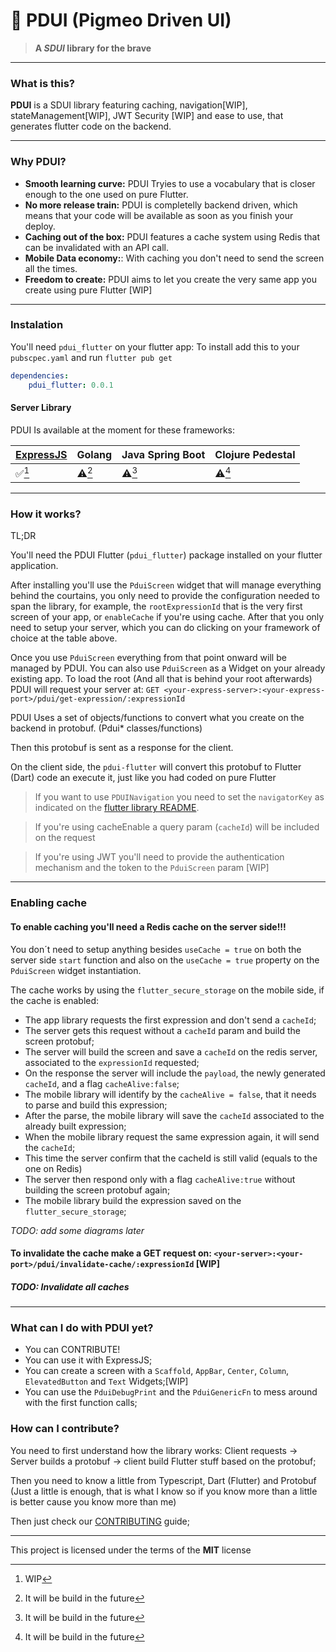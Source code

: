 # :mushroom: PDUI (Pigmeo Driven UI)

> **A *SDUI* library for the brave**

---
### What is this?
**PDUI** is a SDUI library featuring caching, navigation[WIP], stateManagement[WIP], JWT Security [WIP] and ease to use, that generates flutter code on the backend.

---
### Why PDUI?
* **Smooth learning curve:** PDUI Tryies to use a vocabulary that is closer enough to the one used on pure Flutter.
* **No more release train:** PDUI is completelly backend driven, which means that your code will be available as soon as you finish your deploy.
* **Caching out of the box:** PDUI features a cache system using Redis that can be invalidated with an API call.
* **Mobile Data economy:**: With caching you don't need to send the screen all the times.
* **Freedom to create:** PDUI aims to let you create the very same app you create using pure Flutter [WIP]

---
### Instalation
You'll need `pdui_flutter` on your flutter app:
To install add this to your `pubscpec.yaml` and run `flutter pub get`
```yaml
dependencies:
    pdui_flutter: 0.0.1
```

#### Server Library
PDUI Is available at the moment for these frameworks:

| [ExpressJS](pdui-express/README.md) | Golang | Java Spring Boot | Clojure Pedestal  
|---|---|---|--- 
|:white_check_mark:[^1]|:warning:[^2]|:warning:[^2]|:warning:[^2]

[^1]: WIP
[^2]: It will be build in the future

---
### How it works?

TL;DR

You'll need the PDUI Flutter (`pdui_flutter`) package installed on your flutter application.

After installing you'll use the `PduiScreen` widget that will manage everything behind the courtains, you only need to provide the configuration needed to span the library, for example, the `rootExpressionId` that is the very first screen of your app, or `enableCache` if you're using cache.
After that you only need to setup your server, which you can do clicking on your framework of choice at the table above.

Once you use `PduiScreen` everything from that point onward will be managed by PDUI. You can also use `PduiScreen` as a Widget on your already existing app.
To load the root (And all that is behind your root afterwards) PDUI will request your server at: ```GET <your-express-server>:<your-express-port>/pdui/get-expression/:expressionId```

PDUI Uses a set of objects/functions to convert what you create on the backend in protobuf. (Pdui* classes/functions)

Then this protobuf is sent as a response for the client.

On the client side, the `pdui-flutter` will convert this protobuf to Flutter (Dart) code an execute it, just like you had coded on pure Flutter

> If you want to use `PDUINavigation` you need to set the `navigatorKey` as indicated on the [flutter library README](./pdui_flutter/README.md).

> If you're using cacheEnable a query param (`cacheId`) will be included on the request 

> If you're using JWT you'll need to provide the authentication mechanism and the token to the `PduiScreen` param [WIP]


---
### Enabling cache
#### To enable caching you'll need a Redis cache on the server side!!!
You don´t need to setup anything besides `useCache = true` on both the server side `start` function and also on the `useCache = true` property on the `PduiScreen` widget instantiation.

The cache works by using the `flutter_secure_storage` on the mobile side, if the cache is enabled:
* The app library requests the first expression and don't send a `cacheId`;
* The server gets this request without a `cacheId` param and build the screen protobuf;
* The server will build the screen and save a `cacheId` on the redis server, associated to the `expressionId` requested;
* On the response the server will include the `payload`, the newly generated `cacheId`, and a flag `cacheAlive:false`;
* The mobile library will identify by the `cacheAlive = false`, that it needs to parse and build this expression;
* After the parse, the mobile library will save the `cacheId` associated to the already built expression;
* When the mobile library request the same expression again, it will send the `cacheId`;
* This time the server confirm that the cacheId is still valid (equals to the one on Redis)
* The server then respond only with a flag `cacheAlive:true` without building the screen protobuf again;
* The mobile library build the expression saved on the `flutter_secure_storage`;

*TODO: add some diagrams later*

#### To invalidate the cache make a GET request on: `<your-server>:<your-port>/pdui/invalidate-cache/:expressionId` [WIP]
##### TODO: Invalidate all caches

---
### What can I do with PDUI yet?
* You can CONTRIBUTE!
* You can use it with ExpressJS;
* You can create a screen with a `Scaffold`, `AppBar`, `Center`, `Column`, `ElevatedButton` and `Text` Widgets;[WIP]
* You can use the `PduiDebugPrint` and the `PduiGenericFn` to mess around with the first function calls;

### How can I contribute?
You need to first understand how the library works: Client requests -> Server builds a protobuf -> client build Flutter stuff based on the protobuf;

Then you need to know a little from Typescript, Dart (Flutter) and Protobuf (Just a little is enough, that is what I know so if you know more than a little is better cause you know more than me)

Then just check our [CONTRIBUTING](CONTRIBUTING.md) guide;

---
This project is licensed under the terms of the **MIT** license
